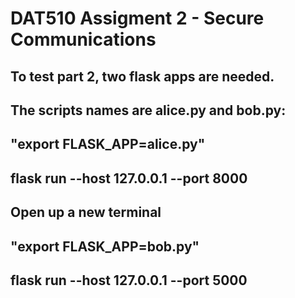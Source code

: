 # DAT510 Assigment 2 - Secure Communications
## To test part 2, two flask apps are needed.
## The scripts names are alice.py and bob.py:
## "export FLASK_APP=alice.py"
## flask run --host 127.0.0.1 --port 8000
## Open up a new terminal 
## "export FLASK_APP=bob.py"
## flask run --host 127.0.0.1 --port 5000
